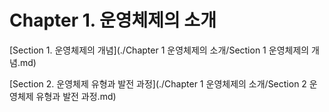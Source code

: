 # Chapter 1. 운영체제의 소개

[Section 1. 운영체제의 개념](./Chapter 1 운영체제의 소개/Section 1 운영체제의 개념.md)



[Section 2. 운영체제 유형과 발전 과정](./Chapter 1 운영체제의 소개/Section 2 운영체제 유형과 발전 과정.md)

 

 
